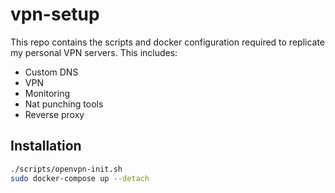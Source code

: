 # vpn-setup

This repo contains the scripts and docker configuration required to replicate my personal VPN servers. This includes:

 - Custom DNS
 - VPN
 - Monitoring
 - Nat punching tools
 - Reverse proxy

## Installation

```sh
./scripts/openvpn-init.sh
sudo docker-compose up --detach
```
